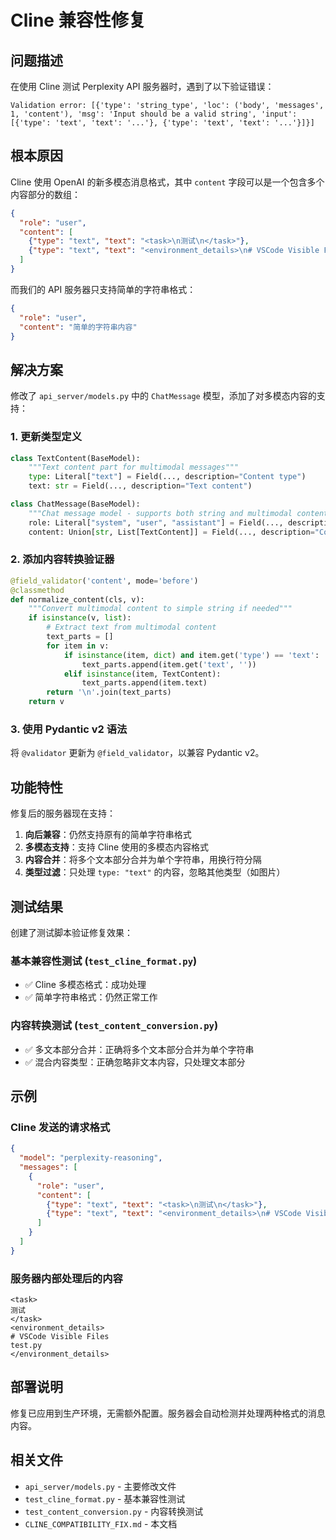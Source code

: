 # Cline 兼容性修复

## 问题描述

在使用 Cline 测试 Perplexity API 服务器时，遇到了以下验证错误：

```
Validation error: [{'type': 'string_type', 'loc': ('body', 'messages', 1, 'content'), 'msg': 'Input should be a valid string', 'input': [{'type': 'text', 'text': '...'}, {'type': 'text', 'text': '...'}]}]
```

## 根本原因

Cline 使用 OpenAI 的新多模态消息格式，其中 `content` 字段可以是一个包含多个内容部分的数组：

```json
{
  "role": "user",
  "content": [
    {"type": "text", "text": "<task>\n测试\n</task>"},
    {"type": "text", "text": "<environment_details>\n# VSCode Visible Files\ntest.py\n</environment_details>"}
  ]
}
```

而我们的 API 服务器只支持简单的字符串格式：

```json
{
  "role": "user", 
  "content": "简单的字符串内容"
}
```

## 解决方案

修改了 `api_server/models.py` 中的 `ChatMessage` 模型，添加了对多模态内容的支持：

### 1. 更新类型定义

```python
class TextContent(BaseModel):
    """Text content part for multimodal messages"""
    type: Literal["text"] = Field(..., description="Content type")
    text: str = Field(..., description="Text content")

class ChatMessage(BaseModel):
    """Chat message model - supports both string and multimodal content"""
    role: Literal["system", "user", "assistant"] = Field(..., description="Role of the message sender")
    content: Union[str, List[TextContent]] = Field(..., description="Content of the message")
```

### 2. 添加内容转换验证器

```python
@field_validator('content', mode='before')
@classmethod
def normalize_content(cls, v):
    """Convert multimodal content to simple string if needed"""
    if isinstance(v, list):
        # Extract text from multimodal content
        text_parts = []
        for item in v:
            if isinstance(item, dict) and item.get('type') == 'text':
                text_parts.append(item.get('text', ''))
            elif isinstance(item, TextContent):
                text_parts.append(item.text)
        return '\n'.join(text_parts)
    return v
```

### 3. 使用 Pydantic v2 语法

将 `@validator` 更新为 `@field_validator`，以兼容 Pydantic v2。

## 功能特性

修复后的服务器现在支持：

1. **向后兼容**：仍然支持原有的简单字符串格式
2. **多模态支持**：支持 Cline 使用的多模态内容格式
3. **内容合并**：将多个文本部分合并为单个字符串，用换行符分隔
4. **类型过滤**：只处理 `type: "text"` 的内容，忽略其他类型（如图片）

## 测试结果

创建了测试脚本验证修复效果：

### 基本兼容性测试 (`test_cline_format.py`)
- ✅ Cline 多模态格式：成功处理
- ✅ 简单字符串格式：仍然正常工作

### 内容转换测试 (`test_content_conversion.py`)
- ✅ 多文本部分合并：正确将多个文本部分合并为单个字符串
- ✅ 混合内容类型：正确忽略非文本内容，只处理文本部分

## 示例

### Cline 发送的请求格式
```json
{
  "model": "perplexity-reasoning",
  "messages": [
    {
      "role": "user",
      "content": [
        {"type": "text", "text": "<task>\n测试\n</task>"},
        {"type": "text", "text": "<environment_details>\n# VSCode Visible Files\ntest.py\n</environment_details>"}
      ]
    }
  ]
}
```

### 服务器内部处理后的内容
```
<task>
测试
</task>
<environment_details>
# VSCode Visible Files
test.py
</environment_details>
```

## 部署说明

修复已应用到生产环境，无需额外配置。服务器会自动检测并处理两种格式的消息内容。

## 相关文件

- `api_server/models.py` - 主要修改文件
- `test_cline_format.py` - 基本兼容性测试
- `test_content_conversion.py` - 内容转换测试
- `CLINE_COMPATIBILITY_FIX.md` - 本文档
